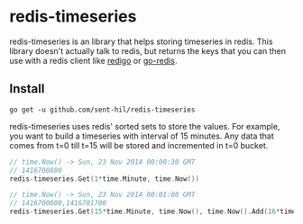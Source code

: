 # redis-timeseries

redis-timeseries is an library that helps storing timeseries in redis. This library doesn't actually talk to redis, but returns the keys that you can then use with a redis client like [redigo](https://github.com/garyburd/redigo) or [go-redis](https://github.com/go-redis/redis).

## Install

```
go get -u github.com/sent-hil/redis-timeseries
```

redis-timeseries uses redis' sorted sets to store the values. For example, you want to build a timeseries with interval of 15 minutes. Any data that comes from t=0 till t=15 will be stored and incremented in t=0 bucket.

```go
// time.Now() -> Sun, 23 Nov 2014 00:00:30 GMT
// 1416700800
redis-timeseries.Get(1*time.Minute, time.Now())

// time.Now() -> Sun, 23 Nov 2014 00:01:00 GMT
// 1416700800,1416701700
redis-timeseries.Get(15*time.Minute, time.Now(), time.Now().Add(16*time.Minute))
```
